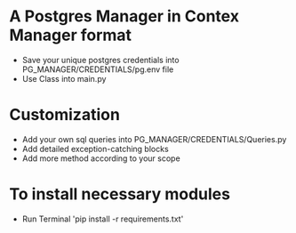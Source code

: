 # A Postgres Manager in Contex Manager format 
 - Save your unique postgres credentials into PG_MANAGER/CREDENTIALS/pg.env file
 - Use Class into main.py
 
# Customization 
 - Add your own sql queries into PG_MANAGER/CREDENTIALS/Queries.py
 - Add detailed exception-catching blocks
 - Add more method according to your scope
   
# To install necessary modules 
 - Run Terminal 'pip install -r requirements.txt'
